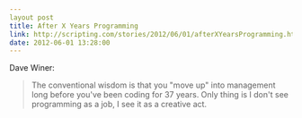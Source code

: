 ```yaml
---
layout post
title: After X Years Programming
link: http://scripting.com/stories/2012/06/01/afterXYearsProgramming.html
date: 2012-06-01 13:28:00
---
```


Dave Winer:
> The conventional wisdom is that you "move up" into management long
> before you've been coding for 37 years. Only thing is I don't see
> programming as a job, I see it as a creative act.

